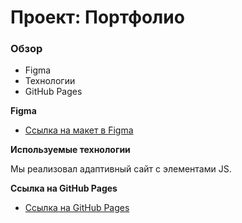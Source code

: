 # Проект: Портфолио

### Обзор

* Figma
* Технологии
* GitHub Pages

**Figma**

* [Ссылка на макет в Figma](https://www.figma.com/file/5D9pDuLtS042hzaoN69Kd7/Free--Landing--Page-Template?node-id=183%3A77)

**Используемые технологии**

Мы реализовал адаптивный сайт с элементами JS.

**Ссылка на GitHub Pages**

* [Ссылка на GitHub Pages](https://siqalexx.github.io/practice_CFU_Portfilio/)
